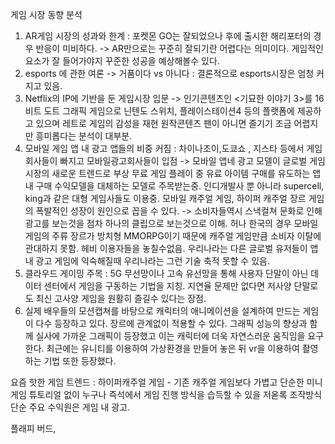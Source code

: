 게임 시장 동향 분석

1. AR게임 시장의 성과와 한계  : 포켓몬 GO는 잘되었으나 후에 출시한 해리포터의 경우 반응이 미비하다. -> AR만으로는 꾸준히 잘되기란 어렵다는 의미이다. 게임적인 요소가 잘 들어가야지 꾸준한 성공을 예상해볼수 있다.
2. esports 에 관한 여론 -> 거품이다 vs 아니다 : 결론적으로 esports시장은 엄청 커지고 있음.
3. Netflix의 IP에 기반을 둔 게임시장 입문 -> 인기콘텐츠인 <기묘한 이야기 3>를 16비트 도트 그래픽 게임으로 닌텐도 스위치, 플레이스테이션4 등의 플랫폼에 제공하고 있으며 레트로 게임의 감성을 재현 원작콘텐츠 팬이 아니면 즐기기 조금 어렵지만 흥미롭다는 분석이 대부분.
4. 모바일 게임 앱 내 광고 앱들의 비중 커짐 : 차이나조이,도쿄쇼 , 지스타 등에서 게임회사들이 빠지고 모바일광고회사들이 입점 -> 모바일 앱네 광고 모델이 글로벌 게임시장의 새로운 트렌드로 부상 무료 게임 플레이 중 유료 아이템 구매를 유도하는 앱내 구매 수익모델을 대체하는 모델로 주목받는중. 인디개발사 뿐 아니라 supercell, king과 같은 대형 게임사들도 이용중. 모바일 캐주얼 게임, 하이퍼 캐주얼 장르 게임의 폭발적인 성장이 원인으로 꼽을 수 있다. -> 소비자들역시 스낵컬쳐 문화로 인해 광고를 보는것을 점차 하나의 클립으로 보는것으로 이해. 허나 한국의 경우 모바일 게임의 주류 장르가 방치형 MMORPG이기 때문에 캐주얼 게임만큼 소비자 이탈에 관대하지 못함. 헤비 이용자들을 놓칠수없음. 우리나라는 다른 글로벌 유저들이 앱내 광고 게임에 익숙해질때 우리나라는 그런 기술 축적 못할 수 있음. 
5. 클라우드 게이밍 주목 : 5G 무선망이나 고속 유선망을 통해 사용자 단말이 아닌 데이터 센터에서 게임을 구동하는 기법을 지칭. 지연율 문제만 없다면 저사양 단말로도 최신 고사양 게임을 원활히 즐길수 있다는 장점.
6. 실제 배우들의 모션캡쳐를 바탕으로 캐릭터의 애니메이션을 설계하여 만드는 게임이 다수 등장하고 있다. 장르에 관계없이 적용할 수 있다. 그래픽 성능의 향상과 함께 실사에 가까운 그래픽이 등장했고 이는 캐릭터에 더욱 자연스러운 움직임을 요구한다.  최근에는 유니티를 이용하여 가상환경을 만들어 놓은 뒤 vr을 이용하여 촬영하는 기법 또한 등장했다. 

[](https://www.graphicnews.com/en/pages/39283/ENTERTAINMENT-The-Lion-King%E2%80%99s-%E2%80%9Cvirtual%E2%80%9D-makeover?fbclid=IwAR2gLDDpZZJkCflzCWMfgU20i763_lsnvdt-5iTrqDBTJo2yv5MoqXs-spw)

 





요즘 핫한 게임 트렌드 : 하이퍼캐주얼 게임 - 기존 캐주얼 게임보다 가볍고 단순한 미니게임 튜토리얼 없이 누구나 즉석에서 게임 진행 방식을 습득할 수 있을 저옫록 조작방식 단순 주요 수익원은 게임 내 광고. 

플래피 버드,